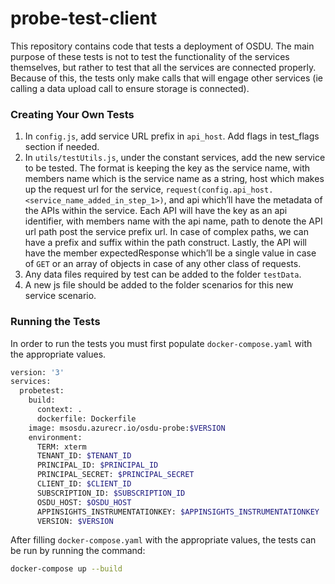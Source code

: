 # probe-test-client

This repository contains code that tests a deployment of OSDU. The main purpose of these tests is not to test the functionality of the services themselves, but rather to test that all the services are connected properly. Because of this, the tests only make calls that will engage other services (ie calling a data upload call to ensure storage is connected).

### Creating Your Own Tests

1.	In `config.js`, add service URL prefix in `api_host`. Add flags in test_flags section if needed.
2.	In `utils/testUtils.js`, under the constant services, add the new service to be tested. The format is keeping the key as the service name, with members name which is the service name as a string, host which makes up the request url for the service, `request(config.api_host.<service_name_added_in_step_1>)`, and api which’ll have the metadata of the APIs within the service. Each API will have the key as an api identifier, with members name with the api name, path to denote the API url path post the service prefix url. In case of complex paths, we can have a prefix and suffix within the path construct. Lastly, the API will have the member expectedResponse which’ll be a single value in case of `GET` or an array of objects in case of any other class of requests.
3.	Any data files required by test can be added to the folder `testData`.
4.	A new js file should be added to the folder scenarios for this new service scenario.

### Running the Tests

In order to run the tests you must first populate `docker-compose.yaml` with the appropriate values.

```bash
version: '3'
services:
  probetest:
    build:
      context: .
      dockerfile: Dockerfile
    image: msosdu.azurecr.io/osdu-probe:$VERSION
    environment:
      TERM: xterm
      TENANT_ID: $TENANT_ID
      PRINCIPAL_ID: $PRINCIPAL_ID
      PRINCIPAL_SECRET: $PRINCIPAL_SECRET
      CLIENT_ID: $CLIENT_ID
      SUBSCRIPTION_ID: $SUBSCRIPTION_ID
      OSDU_HOST: $OSDU_HOST
      APPINSIGHTS_INSTRUMENTATIONKEY: $APPINSIGHTS_INSTRUMENTATIONKEY
      VERSION: $VERSION
```
After filling `docker-compose.yaml` with the appropriate values, the tests can be run by running the command:
```bash
docker-compose up --build
```

